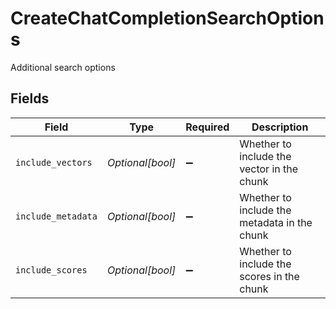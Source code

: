 # CreateChatCompletionSearchOptions

Additional search options


## Fields

| Field                                        | Type                                         | Required                                     | Description                                  |
| -------------------------------------------- | -------------------------------------------- | -------------------------------------------- | -------------------------------------------- |
| `include_vectors`                            | *Optional[bool]*                             | :heavy_minus_sign:                           | Whether to include the vector in the chunk   |
| `include_metadata`                           | *Optional[bool]*                             | :heavy_minus_sign:                           | Whether to include the metadata in the chunk |
| `include_scores`                             | *Optional[bool]*                             | :heavy_minus_sign:                           | Whether to include the scores in the chunk   |